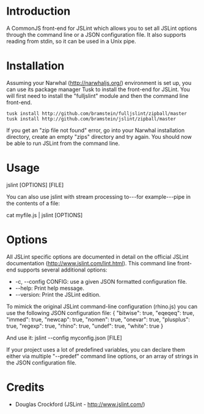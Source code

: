 Introduction
============
A CommonJS front-end for JSLint which allows you to set all JSLint options through the command line or a JSON configuration file. It also supports reading from stdin, so it can be used in a Unix pipe.

Installation
============
Assuming your Narwhal (http://narwhaljs.org/) environment is set up, you can use its package manager Tusk to install the front-end for JSLint. You will first need to install the "fulljslint" module and then the command line front-end.

    tusk install http://github.com/bramstein/fulljslint/zipball/master
    tusk install http://github.com/bramstein/jslint/zipball/master

If you get an "zip file not found" error, go into your Narwhal installation directory, create an empty "zips" directory and try again. You should now be able to run JSLint from the command line.

Usage
=====

   jslint [OPTIONS] [FILE]

You can also use jslint with stream processing to---for example---pipe in the contents of a file:

   cat myfile.js | jslint [OPTIONS]

Options
=======
All JSLint specific options are documented in detail on the official JSLint documentation (http://www.jslint.com/lint.html). This command line front-end supports several additional options:

 * -c, --config CONFIG: use a given JSON formatted configuration file.
 * --help: Print help message.
 * --version: Print the JSLint edition.

To mimick the original JSLint command-line configuration (rhino.js) you can use the following JSON configuration file:
    {
        "bitwise": true,
        "eqeqeq": true,
        "immed": true,
        "newcap": true,
        "nomen": true,
        "onevar": true,
        "plusplus": true,
        "regexp": true,
        "rhino": true,
        "undef": true,
        "white": true
    }

And use it:
    jslint --config myconfig.json [FILE]

If your project uses a lot of predefined variables, you can declare them either via multiple "--predef" command line options, or an array of strings in the JSON configuration file.

Credits
=======
* Douglas Crockford (JSLint - http://www.jslint.com/)
